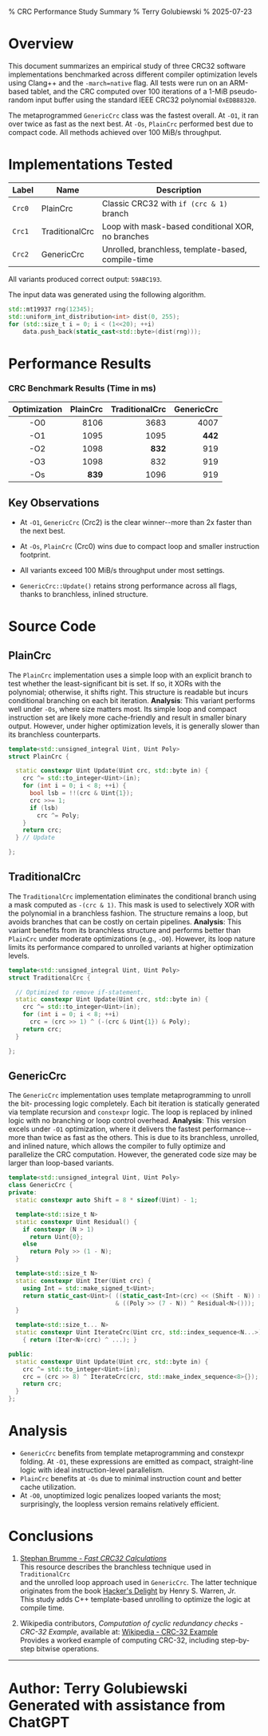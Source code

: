 % CRC Performance Study Summary
% Terry Golubiewski
% 2025-07-23

# Overview

This document summarizes an empirical study of three CRC32 software
implementations benchmarked across different compiler optimization levels
using Clang++ and the `-march=native` flag. All tests were run on an
ARM-based tablet, and the CRC computed over 100 iterations of a 1-MiB pseudo-
random input buffer using the standard IEEE CRC32 polynomial `0xEDB88320`.

The metaprogrammed `GenericCrc` class was the fastest overall. At
`-O1`, it ran over twice as fast as the next best. At `-Os`, `PlainCrc`
performed best due to compact code. All methods achieved over 100 MiB/s
throughput.

# Implementations Tested

| Label  | Name           | Description                                        |
|--------|----------------|----------------------------------------------------|
| `Crc0` | PlainCrc       | Classic CRC32 with `if (crc & 1)` branch           |
| `Crc1` | TraditionalCrc | Loop with mask-based conditional XOR, no branches  |
| `Crc2` | GenericCrc     | Unrolled, branchless, template-based, compile-time |

All variants produced correct output: `59ABC193`.

The input data was generated using the following algorithm.

```cpp
std::mt19937 rng(12345);
std::uniform_int_distribution<int> dist(0, 255);
for (std::size_t i = 0; i < (1<<20); ++i)
    data.push_back(static_cast<std::byte>(dist(rng)));
```

# Performance Results

### CRC Benchmark Results (Time in ms)

| Optimization | PlainCrc | TraditionalCrc | GenericCrc  |
|:------------:|---------:|---------------:|------------:|
|     -O0      |     8106 |           3683 |        4007 |
|     -O1      |     1095 |           1095 |     **442** |
|     -O2      |     1098 |        **832** |         919 |
|     -O3      |     1098 |            832 |         919 |
|     -Os      |  **839** |           1096 |         919 |

## Key Observations
- At `-O1`, `GenericCrc` (Crc2) is the clear winner--more than 2x faster than
  the next best.

- At `-Os`, `PlainCrc` (Crc0) wins due to compact loop and smaller
  instruction footprint.

- All variants exceed 100 MiB/s throughput under most settings.

- `GenericCrc::Update()` retains strong performance across all flags, thanks
  to branchless, inlined structure.

# Source Code

## PlainCrc

The `PlainCrc` implementation uses a simple loop with an explicit branch to test
whether the least-significant bit is set. If so, it XORs with the polynomial;
otherwise, it shifts right. This structure is readable but incurs conditional
branching on each bit iteration.  **Analysis**: This variant performs well under
`-Os`, where size matters most. Its simple loop and compact instruction set are
likely more cache-friendly and result in smaller binary output. However, under
higher optimization levels, it is generally slower than its branchless
counterparts.

```cpp
template<std::unsigned_integral Uint, Uint Poly>
struct PlainCrc {

  static constexpr Uint Update(Uint crc, std::byte in) {
    crc ^= std::to_integer<Uint>(in);
    for (int i = 0; i < 8; ++i) {
      bool lsb = !!(crc & Uint{1});
      crc >>= 1;
      if (lsb)
        crc ^= Poly;
    }
    return crc;
  } // Update

};
```

## TraditionalCrc

The `TraditionalCrc` implementation eliminates the conditional branch using a
mask computed as `-(crc & 1)`. This mask is used to selectively XOR with the
polynomial in a branchless fashion. The structure remains a loop, but avoids
branches that can be costly on certain pipelines.  **Analysis**: This variant
benefits from its branchless structure and performs better than `PlainCrc` under
moderate optimizations (e.g., `-O0`). However, its loop nature limits its
performance compared to unrolled variants at higher optimization levels.

```cpp
template<std::unsigned_integral Uint, Uint Poly>
struct TraditionalCrc {

  // Optimized to remove if-statement.
  static constexpr Uint Update(Uint crc, std::byte in) {
    crc ^= std::to_integer<Uint>(in);
    for (int i = 0; i < 8; ++i)
      crc = (crc >> 1) ^ (-(crc & Uint{1}) & Poly);
    return crc;
  }

};
```

## GenericCrc

The `GenericCrc` implementation uses template metaprogramming to unroll the bit-
processing logic completely. Each bit iteration is statically generated via
template recursion and `constexpr` logic. The loop is replaced by inlined logic
with no branching or loop control overhead.  **Analysis**: This version excels
under `-O1` optimization, where it delivers the fastest performance--more than
twice as fast as the others. This is due to its branchless, unrolled, and
inlined nature, which allows the compiler to fully optimize and parallelize the
CRC computation. However, the generated code size may be larger than loop-based
variants.

```cpp
template<std::unsigned_integral Uint, Uint Poly>
class GenericCrc {
private:
  static constexpr auto Shift = 8 * sizeof(Uint) - 1;

  template<std::size_t N>
  static constexpr Uint Residual() {
    if constexpr (N > 1)
      return Uint{0};
    else
      return Poly >> (1 - N);
  }

  template<std::size_t N>
  static constexpr Uint Iter(Uint crc) {
    using Int = std::make_signed_t<Uint>;
    return static_cast<Uint>( ((static_cast<Int>(crc) << (Shift - N)) >> Shift)
                              & ((Poly >> (7 - N)) ^ Residual<N>()));
  }

  template<std::size_t... N>
  static constexpr Uint IterateCrc(Uint crc, std::index_sequence<N...>)
    { return (Iter<N>(crc) ^ ...); }

public:
  static constexpr Uint Update(Uint crc, std::byte in) {
    crc ^= std::to_integer<Uint>(in);
    crc = (crc >> 8) ^ IterateCrc(crc, std::make_index_sequence<8>{});
    return crc;
  }
};
```

# Analysis

- `GenericCrc` benefits from template metaprogramming and constexpr folding.
  At `-O1`, these expressions are emitted as compact, straight-line logic with
  ideal instruction-level parallelism.
- `PlainCrc` benefits at `-Os` due to minimal instruction count and better cache
  utilization.
- At `-O0`, unoptimized logic penalizes looped variants the most; surprisingly,
  the loopless version remains relatively efficient.

# Conclusions

1. [Stephan Brumme - *Fast CRC32 Calculations*](https://create.stephan-brumme.com/crc32/)  
   This resource describes the branchless technique used in `TraditionalCrc`  
   and the unrolled loop approach used in `GenericCrc`. The latter technique  
   originates from the book [Hacker's Delight](https://en.wikipedia.org/wiki/Hacker%27s_Delight)
   by Henry S. Warren, Jr.  
   This study adds C++ template-based unrolling to optimize the logic at  
   compile time.

2. Wikipedia contributors,
   *Computation of cyclic redundancy checks - CRC-32 Example*, available at:
   [Wikipedia - CRC-32 Example](https://en.wikipedia.org/wiki/Computation_of_cyclic_redundancy_checks@CRC-32_example)  
   Provides a worked example of computing CRC-32, including step-by-step bitwise operations.

---

**Author**: Terry Golubiewski  
**Generated with assistance from ChatGPT**
==============================
